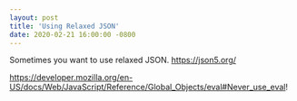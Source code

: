 ```yaml
---
layout: post
title: 'Using Relaxed JSON'
date: 2020-02-21 16:00:00 -0800
---
```


Sometimes you want to use relaxed JSON.
https://json5.org/

https://developer.mozilla.org/en-US/docs/Web/JavaScript/Reference/Global_Objects/eval#Never_use_eval!